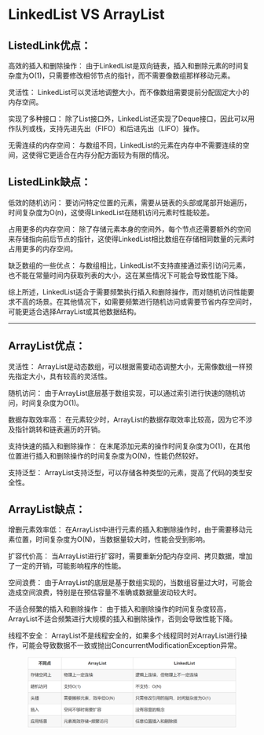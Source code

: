 # LinkedList VS ArrayList

## ListedLink优点：

高效的插入和删除操作： 由于LinkedList是双向链表，插入和删除元素的时间复杂度为O(1)，只需要修改相邻节点的指针，而不需要像数组那样移动元素。

灵活性： LinkedList可以灵活地调整大小，而不像数组需要提前分配固定大小的内存空间。

实现了多种接口： 除了List接口外，LinkedList还实现了Deque接口，因此可以用作队列或栈，支持先进先出（FIFO）和后进先出（LIFO）操作。

无需连续的内存空间： 与数组不同，LinkedList的元素在内存中不需要连续的空间，这使得它更适合在内存分配方面较为有限的情况。

## ListedLink缺点：

低效的随机访问： 要访问特定位置的元素，需要从链表的头部或尾部开始遍历，时间复杂度为O(n)，这使得LinkedList在随机访问元素时性能较差。

占用更多的内存空间： 除了存储元素本身的空间外，每个节点还需要额外的空间来存储指向前后节点的指针，这使得LinkedList相比数组在存储相同数量的元素时占用更多的内存空间。

缺乏数组的一些优点： 与数组相比，LinkedList不支持直接通过索引访问元素，也不能在常量时间内获取列表的大小，这在某些情况下可能会导致性能下降。

综上所述，LinkedList适合于需要频繁执行插入和删除操作，而对随机访问性能要求不高的场景。在其他情况下，如需要频繁进行随机访问或需要节省内存空间时，可能更适合选择ArrayList或其他数据结构。&#x20;

***

## ArrayList优点：

灵活性： ArrayList是动态数组，可以根据需要动态调整大小，无需像数组一样预先指定大小，具有较高的灵活性。

随机访问： 由于ArrayList底层基于数组实现，可以通过索引进行快速的随机访问，时间复杂度为O(1)。

数据存取效率高： 在元素较少时，ArrayList的数据存取效率比较高，因为它不涉及指针跳转和链表遍历的开销。

支持快速的插入和删除操作： 在末尾添加元素的操作时间复杂度为O(1)，在其他位置进行插入和删除操作的时间复杂度为O(N)，性能仍然较好。

支持泛型： ArrayList支持泛型，可以存储各种类型的元素，提高了代码的类型安全性。

## ArrayList缺点：

增删元素效率低： 在ArrayList中进行元素的插入和删除操作时，由于需要移动元素位置，时间复杂度为O(N)，当数据量较大时，性能会受到影响。

扩容代价高： 当ArrayList进行扩容时，需要重新分配内存空间、拷贝数据，增加了一定的开销，可能影响程序的性能。

空间浪费： 由于ArrayList的底层是基于数组实现的，当数组容量过大时，可能会造成空间浪费，特别是在预估容量不准确或数据量波动较大时。

不适合频繁的插入和删除操作： 由于插入和删除操作的时间复杂度较高，ArrayList不适合频繁进行大规模的插入和删除操作，否则会导致性能下降。

线程不安全： ArrayList不是线程安全的，如果多个线程同时对ArrayList进行操作，可能会导致数据不一致或抛出ConcurrentModificationException异常。&#x20;

<figure><img src="../.gitbook/assets/image (1) (1) (1) (1) (1) (1) (1) (1) (1) (1).png" alt=""><figcaption></figcaption></figure>
